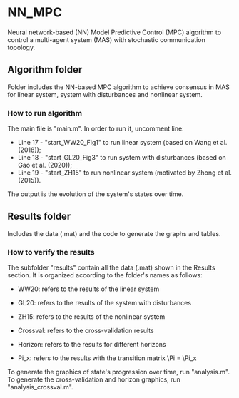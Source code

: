 # NN_MPC
Neural network-based (NN) Model Predictive Control (MPC) algorithm to control a multi-agent system (MAS) with stochastic communication topology.

## Algorithm folder
Folder includes the NN-based MPC algorithm to achieve consensus in MAS for linear system, system with disturbances and nonlinear system.

### How to run algorithm
The main file is "main.m". In order to run it, uncomment line:

* Line 17 - "start_WW20_Fig1" to run linear system (based on Wang et al. (2018));
* Line 18 - "start_GL20_Fig3" to run system with disturbances (based on Gao et al. (2020));
* Line 19 - "start_ZH15" to run nonlinear system (motivated by Zhong et al. (2015)).

The output is the evolution of the system's states over time.

## Results folder
Includes the data (.mat) and the code to generate the graphs and tables.

### How to verify the results
The subfolder "results" contain all the data (.mat) shown in the Results section. It is organized according to the folder's names as follows:

* WW20: refers to the results of the linear system
* GL20: refers to the results of the system with disturbances
* ZH15: refers to the results of the nonlinear system

* Crossval: refers to the cross-validation results
* Horizon: refers to the results for different horizons
* Pi_x: refers to the results with the transition matrix \Pi = \Pi_x

To generate the graphics of state's progression over time, run "analysis.m". To generate the cross-validation and horizon graphics, run "analysis_crossval.m".
